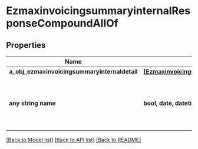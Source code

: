 # EzmaxinvoicingsummaryinternalResponseCompoundAllOf


## Properties
Name | Type | Description | Notes
------------ | ------------- | ------------- | -------------
**a_obj_ezmaxinvoicingsummaryinternaldetail** | [**[EzmaxinvoicingsummaryinternaldetailResponseCompound]**](EzmaxinvoicingsummaryinternaldetailResponseCompound.md) |  | 
**any string name** | **bool, date, datetime, dict, float, int, list, str, none_type** | any string name can be used but the value must be the correct type | [optional]

[[Back to Model list]](../README.md#documentation-for-models) [[Back to API list]](../README.md#documentation-for-api-endpoints) [[Back to README]](../README.md)


